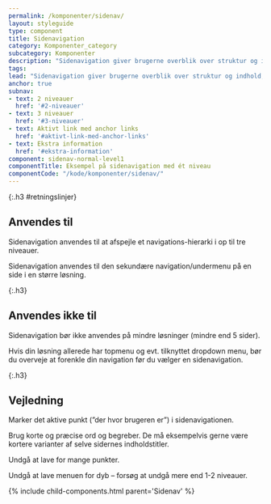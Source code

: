 ```yaml
---
permalink: /komponenter/sidenav/
layout: styleguide
type: component
title: Sidenavigation
category: Komponenter_category
subcategory: Komponenter
description: "Sidenavigation giver brugerne overblik over struktur og indhold, så de kan finde vej til det indhold, de leder efter."
tags:
lead: "Sidenavigation giver brugerne overblik over struktur og indhold, så de kan finde vej til det indhold, de leder efter."
anchor: true
subnav:
- text: 2 niveauer
  href: '#2-niveauer'
- text: 3 niveauer
  href: '#3-niveauer'
- text: Aktivt link med anchor links
  href: '#aktivt-link-med-anchor-links'
- text: Ekstra information
  href: '#ekstra-information'
component: sidenav-normal-level1
componentTitle: Eksempel på sidenavigation med ét niveau
componentCode: "/kode/komponenter/sidenav/"
---
```


{:.h3 #retningslinjer}
## Anvendes til

Sidenavigation anvendes til at afspejle et navigations-hierarki i op til tre niveauer.

Sidenavigation anvendes til den sekundære navigation/undermenu på en side i en større løsning.

{:.h3}
## Anvendes ikke til

Sidenavigation bør ikke anvendes på mindre løsninger (mindre end 5 sider).

Hvis din løsning allerede har topmenu og evt. tilknyttet dropdown menu, bør du overveje at forenkle din navigation før du vælger en sidenavigation.

{:.h3}
## Vejledning

Marker det aktive punkt (”der hvor brugeren er”) i sidenavigationen.

Brug korte og præcise ord og begreber. De må eksempelvis gerne være kortere varianter af selve sidernes indholdstitler.

Undgå at lave for mange punkter.

Undgå at lave menuen for dyb – forsøg at undgå mere end 1-2 niveauer.

{% include child-components.html parent='Sidenav' %}
